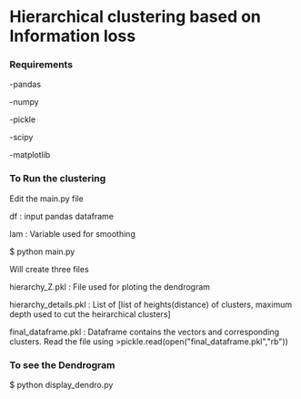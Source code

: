 
# Hierarchical clustering based on Information loss

### Requirements 

-pandas

-numpy

-pickle

-scipy

-matplotlib


### To Run the clustering

Edit the main.py file

df  : input pandas dataframe

lam : Variable used for smoothing

$ python main.py


Will create three files

hierarchy_Z.pkl      	: File used for ploting the dendrogram

hierarchy_details.pkl	: List of [list of heights(distance) of clusters, maximum depth used to cut the heirarchical clusters]

final_dataframe.pkl	: Dataframe contains the vectors and corresponding clusters. Read the file using >pickle.read(open("final_dataframe.pkl","rb"))

### To see the Dendrogram

$ python display_dendro.py


